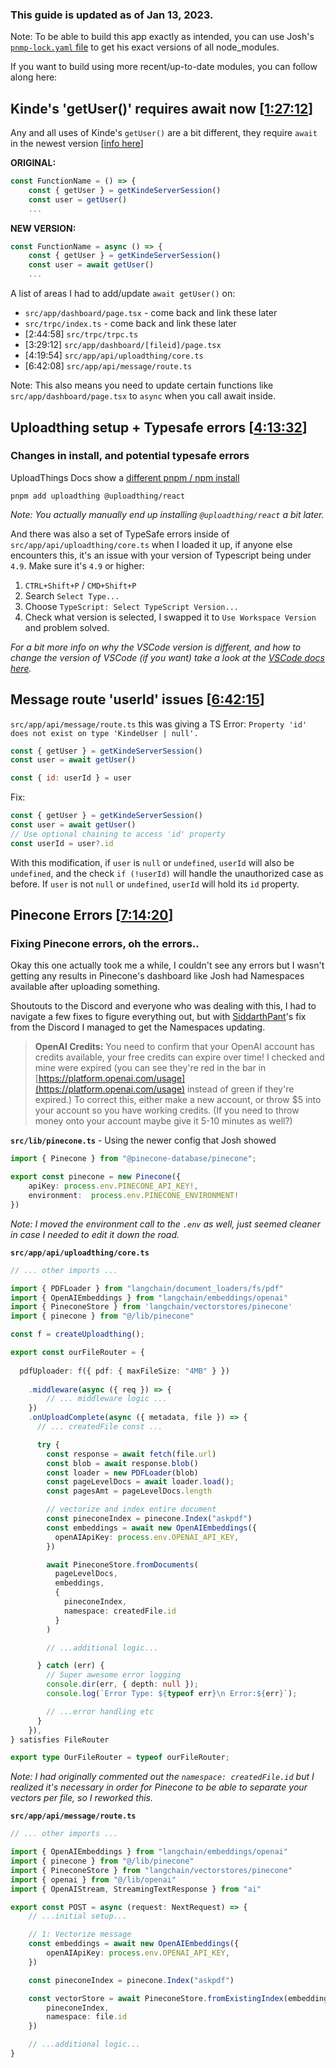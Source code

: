 ### This guide is updated as of Jan 13, 2023.

Note: To be able to build this app exactly as intended, you can use Josh's [`pnmp-lock.yaml` file](https://github.com/joschan21/quill/blob/master/pnpm-lock.yaml) to get his exact versions of all node_modules. 

If you want to build using more recent/up-to-date modules, you can follow along here:

## Kinde's 'getUser()' requires await now [[1:27:12](https://www.youtube.com/watch?v=ucX2zXAZ1I0&t=5233s)]

Any and all uses of Kinde's `getUser()` are a bit different, they require `await` in the newest version [[info here](https://kinde.com/docs/developer-tools/nextjs-sdk/#migration-guide)]

**ORIGINAL:**
```jsx
const FunctionName = () => {
    const { getUser } = getKindeServerSession()
    const user = getUser()
    ...
```
**NEW VERSION:**
```jsx
const FunctionName = async () => {
    const { getUser } = getKindeServerSession()
    const user = await getUser()
    ...
```

A list of areas I had to add/update `await getUser()` on:
- `src/app/dashboard/page.tsx` - come back and link these later
- `src/trpc/index.ts` - come back and link these later
- [2:44:58] `src/trpc/trpc.ts` 
- [3:29:12] `src/app/dashboard/[fileid]/page.tsx`
- [4:19:54] `src/app/api/uploadthing/core.ts`
- [6:42:08] `src/app/api/message/route.ts`

Note: This also means you need to update certain functions like `src/app/dashboard/page.tsx` to `async` when you call await inside.



## Uploadthing setup + Typesafe errors [[4:13:32](https://www.youtube.com/watch?v=ucX2zXAZ1I0&t=15213s)]
### Changes in install, and potential typesafe errors

UploadThings Docs show a [different pnpm / npm install](https://docs.uploadthing.com/getting-started/appdir#install-the-packages)

```
pnpm add uploadthing @uploadthing/react
```
*Note: You actually manually end up installing `@uploadthing/react` a bit later.*

And there was also a set of TypeSafe errors inside of `src/app/api/uploadthing/core.ts` when I loaded it up, if anyone else encounters this, it's an issue with your version of Typescript being under `4.9`. Make sure it's `4.9` or higher:

1. `CTRL+Shift+P` / `CMD+Shift+P`
2. Search `Select Type...`
3. Choose `TypeScript: Select TypeScript Version...`
4. Check what version is selected, I swapped it to `Use Workspace Version` and problem solved.

*For a bit more info on why the VSCode version is different, and how to change the version of VSCode (if you want) take a look at the [VSCode docs here](https://code.visualstudio.com/docs/typescript/typescript-compiling#_using-newer-typescript-versions).*

## Message route 'userId' issues [[6:42:15](https://youtu.be/ucX2zXAZ1I0?si=FviZ3aL-kwQbgO8D&t=24135)]

`src/app/api/message/route.ts` this was giving a TS Error: `Property 'id' does not exist on type 'KindeUser | null'.`
```jsx
const { getUser } = getKindeServerSession()
const user = await getUser()

const { id: userId } = user
```

Fix:

```jsx
const { getUser } = getKindeServerSession()
const user = await getUser()
// Use optional chaining to access 'id' property
const userId = user?.id
```

With this modification, if `user` is `null` or `undefined`, `userId` will also be `undefined`, and the check `if (!userId)` will handle the unauthorized case as before. If `user` is not `null` or `undefined`, `userId`  will hold its `id` property.

## Pinecone Errors [[7:14:20](https://youtu.be/ucX2zXAZ1I0?si=-ix9PxdE4G4qtZr_&t=26064)]
### Fixing Pinecone errors, oh the errors..

Okay this one actually took me a while, I couldn't see any errors but I wasn't getting any results in Pinecone's dashboard like Josh had Namespaces available after uploading something. 

Shoutouts to the Discord and everyone who was dealing with this, I had to navigate a few fixes to figure everything out, but with [SiddarthPant](https://github.com/SiddharthPant/)'s fix from the Discord I managed to get the Namespaces updating.

>  **OpenAI Credits:** You need to confirm that your OpenAI account has credits available, your free credits can expire over time! I checked and mine were expired (you can see they're red in the bar in [https://platform.openai.com/usage](https://platform.openai.com/usage) instead of green if they're expired.) To correct this, either make a new account, or throw $5 into your account so you have working credits. (If you need to throw money onto your account maybe give it 5-10 minutes as well?)

**`src/lib/pinecone.ts`** - Using the newer config that Josh showed

```ts
import { Pinecone } from "@pinecone-database/pinecone";

export const pinecone = new Pinecone({
    apiKey: process.env.PINECONE_API_KEY!,
    environment:  process.env.PINECONE_ENVIRONMENT!
})
```
*Note: I moved the environment call to the `.env` as well, just seemed cleaner in case I needed to edit it down the road.*

**`src/app/api/uploadthing/core.ts`** 
```ts
// ... other imports ...

import { PDFLoader } from "langchain/document_loaders/fs/pdf"
import { OpenAIEmbeddings } from "langchain/embeddings/openai"
import { PineconeStore } from 'langchain/vectorstores/pinecone'
import { pinecone } from "@/lib/pinecone"

const f = createUploadthing();

export const ourFileRouter = {
  
  pdfUploader: f({ pdf: { maxFileSize: "4MB" } })
    
    .middleware(async ({ req }) => {
        // ... middleware logic ...
    })
    .onUploadComplete(async ({ metadata, file }) => {
      // ... createdFile const ...

      try {
        const response = await fetch(file.url)
        const blob = await response.blob()
        const loader = new PDFLoader(blob)
        const pageLevelDocs = await loader.load();
        const pagesAmt = pageLevelDocs.length

        // vectorize and index entire document
        const pineconeIndex = pinecone.Index("askpdf")
        const embeddings = await new OpenAIEmbeddings({
          openAIApiKey: process.env.OPENAI_API_KEY,
        })

        await PineconeStore.fromDocuments(
          pageLevelDocs, 
          embeddings, 
          {
            pineconeIndex,
            namespace: createdFile.id 
          }
        )

        // ...additional logic...

      } catch (err) {
        // Super awesome error logging
        console.dir(err, { depth: null });
        console.log(`Error Type: ${typeof err}\n Error:${err}`);

        // ...error handling etc
      }
    }),
} satisfies FileRouter

export type OurFileRouter = typeof ourFileRouter;
```
*Note: I had originally commented out the `namespace: createdFile.id` but I realized it's necessary in order for Pinecone to be able to separate your vectors per file, so I reworked this.*

**`src/app/api/message/route.ts`**
```ts
// ... other imports ...

import { OpenAIEmbeddings } from "langchain/embeddings/openai"
import { pinecone } from "@/lib/pinecone"
import { PineconeStore } from "langchain/vectorstores/pinecone"
import { openai } from "@/lib/openai"
import { OpenAIStream, StreamingTextResponse } from "ai"

export const POST = async (request: NextRequest) => {
    // ...initial setup...

    // 1: Vectorize message
    const embeddings = await new OpenAIEmbeddings({
        openAIApiKey: process.env.OPENAI_API_KEY,
    })

    const pineconeIndex = pinecone.Index("askpdf")

    const vectorStore = await PineconeStore.fromExistingIndex(embeddings, {
        pineconeIndex,
        namespace: file.id
    })

    // ...additional logic...
}
```





